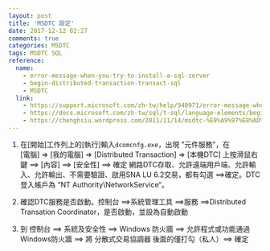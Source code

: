 ```yaml
---
layout: post
title: 'MSDTC 設定'
date: 2017-12-12 02:27
comments: true
categories: MSDTC
tags: MSDTC SQL
reference:
  name:
    - error-message-when-you-try-to-install-a-sql-server
    - begin-distributed-transaction-transact-sql
    - MSDTC
  link:
    - https://support.microsoft.com/zh-tw/help/940971/error-message-when-you-try-to-install-a-sql-server-2005-service-pack
    - https://docs.microsoft.com/zh-tw/sql/t-sql/language-elements/begin-distributed-transaction-transact-sql
    - https://chenghsiu.wordpress.com/2011/11/14/msdtc-%E9%A9%97%E8%AD%89/
---
```

1.  在[開始]工作列上的[執行]輸入`dcomcnfg.exe`，出現 ”元件服務”，在<br>
[電腦] => [我的電腦] => [Distributed Transaction] => [本機DTC] 上按滑鼠右鍵 ==> [內容] ==> [安全性] ==> 確定 網路DTC存取、允許遠端用戶端、允許輸入、允許輸出、不需要驗證、啟用SNA LU 6.2交易，都有勾選 ==>確定。DTC 登入帳戶為 “NT Authority\NetworkService“。

2. 確認DTC服務是否啟動。控制台 ==>系統管理工具 ==>服務 ==>Distributed Transation Coordinator，是否啟動，並設為自動啟動

3. 到 控制台 ==> 系統及安全性 ==> Windows 防火牆 ==> 允許程式或功能通過Windows防火牆 ==> 將 分散式交易協調器 後面的僅打勾（私人）==> 確定